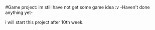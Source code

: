 #Game project: im still have not get some game idea :v
-Haven't done anything yet-

i will start this project after 10th week.
